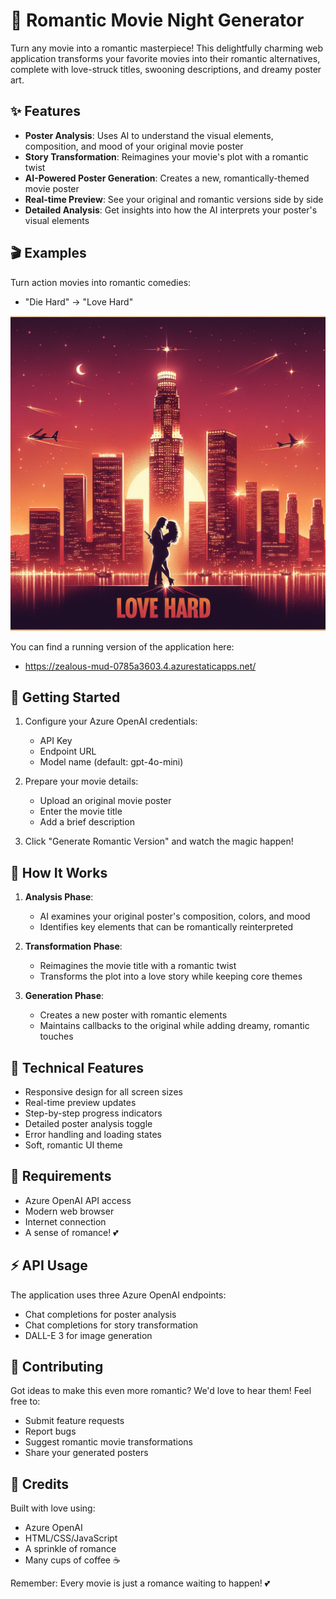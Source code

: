 # 💝 Romantic Movie Night Generator

Turn any movie into a romantic masterpiece! This delightfully charming web application transforms your favorite movies into their romantic alternatives, complete with love-struck titles, swooning descriptions, and dreamy poster art.

## ✨ Features

- **Poster Analysis**: Uses AI to understand the visual elements, composition, and mood of your original movie poster
- **Story Transformation**: Reimagines your movie's plot with a romantic twist
- **AI-Powered Poster Generation**: Creates a new, romantically-themed movie poster
- **Real-time Preview**: See your original and romantic versions side by side
- **Detailed Analysis**: Get insights into how the AI interprets your poster's visual elements

## 🎬 Examples

Turn action movies into romantic comedies:
- "Die Hard" → "Love Hard"

![Love hard](lovehard.png)

You can find a running version of the application here:
- https://zealous-mud-0785a3603.4.azurestaticapps.net/


## 🚀 Getting Started

1. Configure your Azure OpenAI credentials:
   - API Key
   - Endpoint URL
   - Model name (default: gpt-4o-mini)

2. Prepare your movie details:
   - Upload an original movie poster
   - Enter the movie title
   - Add a brief description

3. Click "Generate Romantic Version" and watch the magic happen!

## 💫 How It Works

1. **Analysis Phase**: 
   - AI examines your original poster's composition, colors, and mood
   - Identifies key elements that can be romantically reinterpreted

2. **Transformation Phase**:
   - Reimagines the movie title with a romantic twist
   - Transforms the plot into a love story while keeping core themes

3. **Generation Phase**:
   - Creates a new poster with romantic elements
   - Maintains callbacks to the original while adding dreamy, romantic touches

## 🎨 Technical Features

- Responsive design for all screen sizes
- Real-time preview updates
- Step-by-step progress indicators
- Detailed poster analysis toggle
- Error handling and loading states
- Soft, romantic UI theme

## 🔧 Requirements

- Azure OpenAI API access
- Modern web browser
- Internet connection
- A sense of romance! 💕

## ⚡️ API Usage

The application uses three Azure OpenAI endpoints:
- Chat completions for poster analysis
- Chat completions for story transformation
- DALL-E 3 for image generation

## 🌟 Contributing

Got ideas to make this even more romantic? We'd love to hear them! Feel free to:
- Submit feature requests
- Report bugs
- Suggest romantic movie transformations
- Share your generated posters

## 💝 Credits

Built with love using:
- Azure OpenAI
- HTML/CSS/JavaScript
- A sprinkle of romance
- Many cups of coffee ☕

Remember: Every movie is just a romance waiting to happen! 💕